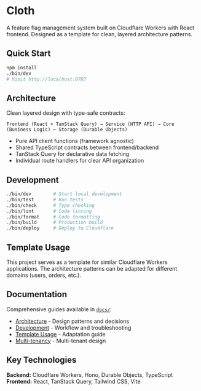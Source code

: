 # Cloth

A feature flag management system built on Cloudflare Workers with React frontend. Designed as a template for clean, layered architecture patterns.

## Quick Start

```sh
npm install
./bin/dev
# Visit http://localhost:8787
```

## Architecture

Clean layered design with type-safe contracts:

```
Frontend (React + TanStack Query) → Service (HTTP API) → Core (Business Logic) ← Storage (Durable Objects)
```

- Pure API client functions (framework agnostic)
- Shared TypeScript contracts between frontend/backend  
- TanStack Query for declarative data fetching
- Individual route handlers for clear API organization

## Development

```sh
./bin/dev        # Start local development
./bin/test       # Run tests  
./bin/check      # Type checking
./bin/lint       # Code linting
./bin/format     # Code formatting
./bin/build      # Production build
./bin/deploy     # Deploy to Cloudflare
```

## Template Usage

This project serves as a template for similar Cloudflare Workers applications. The architecture patterns can be adapted for different domains (users, orders, etc.).

## Documentation

Comprehensive guides available in [`docs/`](./docs/):

- [Architecture](./docs/architecture.md) - Design patterns and decisions
- [Development](./docs/development.md) - Workflow and troubleshooting  
- [Template Usage](./docs/template-usage.md) - Adaptation guide
- [Multi-tenancy](./docs/multi-tenancy.md) - Multi-tenant design

## Key Technologies

**Backend:** Cloudflare Workers, Hono, Durable Objects, TypeScript  
**Frontend:** React, TanStack Query, Tailwind CSS, Vite